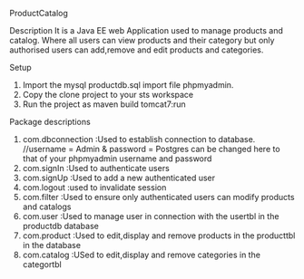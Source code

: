 ProductCatalog

Description
It is a Java EE web Application used to manage products and catalog.
Where all users can view products and their category but only authorised users can add,remove and edit products and categories.

Setup
1. Import the mysql  productdb.sql import file phpmyadmin.
2. Copy the clone project to your sts workspace
3. Run the project as maven build tomcat7:run

Package descriptions
1. com.dbconnection :Used to establish connection to database.  //username = Admin & password = Postgres can be changed here to that of your phpmyadmin username and password
2. com.signIn :Used to authenticate users 
3. com.signUp :Used to add a new authenticated user
4. com.logout :used to invalidate session
5. com.filter :Used to ensure only authenticated users can modify products and catalogs
6. com.user :Used to manage user in connection with the usertbl in the productdb database
7. com.product :Used to edit,display and remove products in the producttbl in the database
8. com.catalog :USed to edit,display and remove categories in the categortbl 
